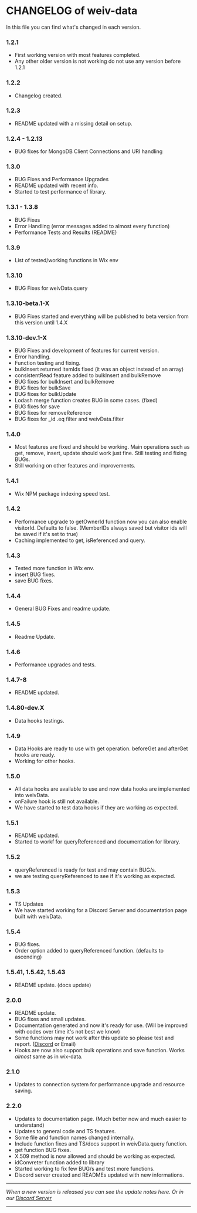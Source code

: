 # CHANGELOG of weiv-data

In this file you can find what's changed in each version.

### 1.2.1

- First working version with most features completed.
- Any other older version is not working do not use any version before 1.2.1

### 1.2.2

- Changelog created.

### 1.2.3

- README updated with a missing detail on setup.

### 1.2.4 - 1.2.13

- BUG fixes for MongoDB Client Connections and URI handling

### 1.3.0

- BUG Fixes and Performance Upgrades
- README updated with recent info.
- Started to test performance of library.

### 1.3.1 - 1.3.8

- BUG Fixes
- Error Handling (error messages added to almost every function)
- Performance Tests and Results (README)

### 1.3.9

- List of tested/working functions in Wix env

### 1.3.10

- BUG Fixes for weivData.query

### 1.3.10-beta.1-X

- BUG Fixes started and everything will be published to beta version from this version until 1.4.X

### 1.3.10-dev.1-X

- BUG Fixes and development of features for current version.
- Error handling.
- Function testing and fixing.
- bulkInsert returned itemIds fixed (it was an object instead of an array)
- consistentRead feature added to bulkInsert and bulkRemove
- BUG fixes for bulkInsert and bulkRemove
- BUG fixes for bulkSave
- BUG fixes for bulkUpdate
- Lodash merge function creates BUG in some cases. (fixed)
- BUG fixes for save
- BUG fixes for removeReference
- BUG fixes for \_id .eq filter and weivData.filter

### 1.4.0

- Most features are fixed and should be working. Main operations such as get, remove, insert, update should work just fine. Still testing and fixing BUGs.
- Still working on other features and improvements.

### 1.4.1

- Wix NPM package indexing speed test.

### 1.4.2

- Performance upgrade to getOwnerId function now you can also enable visitorId. Defaults to false. (MemberIDs always saved but visitor ids will be saved if it's set to true)
- Caching implemented to get, isReferenced and query.

### 1.4.3

- Tested more function in Wix env.
- insert BUG fixes.
- save BUG fixes.

### 1.4.4

- General BUG Fixes and readme update.

### 1.4.5

- Readme Update.

### 1.4.6

- Performance upgrades and tests.

### 1.4.7-8

- README updated.

### 1.4.80-dev.X

- Data hooks testings.

### 1.4.9

- Data Hooks are ready to use with get operation. beforeGet and afterGet hooks are ready.
- Working for other hooks.

### 1.5.0

- All data hooks are available to use and now data hooks are implemented into weivData.
- onFailure hook is still not available.
- We have started to test data hooks if they are working as expected.

### 1.5.1

- README updated.
- Started to workf for queryReferenced and documentation for library.

### 1.5.2

- queryReferenced is ready for test and may contain BUG/s.
- we are testing queryReferenced to see if it's working as expected.

### 1.5.3

- TS Updates
- We have started working for a Discord Server and documentation page built with weivData.

### 1.5.4

- BUG fixes.
- Order option added to queryReferenced function. (defaults to ascending)

### 1.5.41, 1.5.42, 1.5.43

- README update. (docs update)

### 2.0.0

- README update.
- BUG fixes and small updates.
- Documentation generated and now it's ready for use. (Will be improved with codes over time it's not best we know)
- Some functions may not work after this update so please test and report. ([Discord](https://discord.gg/pVYJjPKRm6) or Email)
- Hooks are now also support bulk operations and save function. Works *almost* same as in wix-data.

### 2.1.0

- Updates to connection system for performance upgrade and resource saving.

### 2.2.0

- Updates to documentation page. (Much better now and much easier to understand)
- Updates to general code and TS features.
- Some file and function names changed internally.
- Include function fixes and TS/docs support in weivData.query function.
- get function BUG fixes.
- X.509 method is now allowed and should be working as expected.
- idConvreter function added to library
- Started working to fix few BUG/s and test more functions.
- Discord server created and READMEs updated with new informations.

---

_When a new version is released you can see the update notes here. Or in our [Discord Server](https://discord.gg/pVYJjPKRm6)_

---

